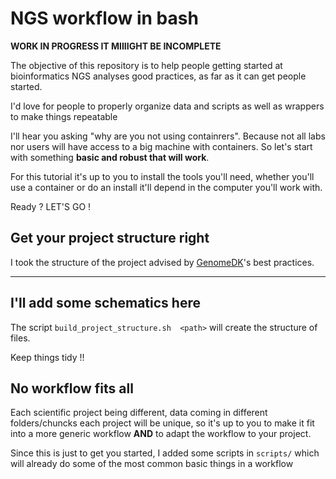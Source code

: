 # NGS workflow in bash

**WORK IN PROGRESS IT MIIIIGHT BE INCOMPLETE**

The objective of this repository is to help people getting started at
bioinformatics NGS analyses good practices, as far as it can get people started.

I'd love for people to properly organize data and scripts as well as wrappers
to make things repeatable

I'll hear you asking "why are you not using containrers".
Because not all labs nor users will have access to a big machine with containers.
So let's start with something **basic and robust that will work**.

For this tutorial it's up to you to install the tools you'll need,
whether you'll use a container or do an install it'll depend in the computer
you'll work with.

Ready ? LET'S GO !



## Get your project structure right

I took the structure of the project advised by
[GenomeDK](https://genome.au.dk/docs/best-practices/)'s best practices.

----
I'll add some schematics here
---

The script `build_project_structure.sh  <path>` will create the structure of files.

Keep things tidy !!



## No workflow fits all

Each scientific project being different, data coming in different folders/chuncks
each project will be unique, so it's up to you to make it fit into a more generic
workflow **AND** to adapt the workflow to your project.

Since this is just to get you started, I added some scripts in `scripts/` which
will already do some of the most common basic things in a workflow

